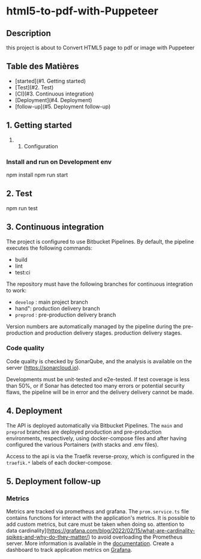 # html5-to-pdf-with-Puppeteer

## Description

this project is about to Convert HTML5 page to pdf or image with Puppeteer

## Table des Matières

- [started](#1. Getting started)
- [Test](#2. Test)
- [CI](#3. Continuous integration)
- [Deployment](#4. Deployment)
- [follow-up](#5. Deployment follow-up)

## 1. Getting started

1. 1. Configuration

### Install and run on Development env

npm install
npm run start

## 2. Test

npm run test

## 3. Continuous integration

The project is configured to use Bitbucket Pipelines. By default, the pipeline executes the following commands:

- build
- lint
- test:ci

The repository must have the following branches for continuous integration to work:

- `develop` : main project branch
- hand": production delivery branch
- `preprod` : pre-production delivery branch

Version numbers are automatically managed by the pipeline during the pre-production and production delivery stages.
production delivery stages.

### Code quality

Code quality is checked by SonarQube, and the analysis is available on the
server (https://sonarcloud.io).

Developments must be unit-tested and e2e-tested. If test coverage is less than 50%, or if
Sonar has detected too many errors or potential security flaws, the pipeline will be in error and the delivery
delivery cannot be made.

## 4. Deployment

The API is deployed automatically via Bitbucket Pipelines. The `main` and `preprod` branches are deployed
production and pre-production environments, respectively, using docker-compose files and after
having configured the various Portainers (with stacks and .env files).

Access to the api is via the Traefik reverse-proxy, which is configured in the `traefik.*` labels of each
docker-compose.

## 5. Deployment follow-up

### Metrics

Metrics are tracked via prometheus and grafana. The `prom.service.ts` file contains functions for
interact with the application's metrics. It is possible to add custom metrics, but care must be taken when doing so.
attention to
data cardinality](https://grafana.com/blog/2022/02/15/what-are-cardinality-spikes-and-why-do-they-matter/)
to avoid overloading the Prometheus server. More information is available in the [documentation](https://prometheus.io/docs/).
Create a dashboard to track application metrics on [Grafana](https://grafana.s3pweb.io).
